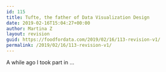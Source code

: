 ```yaml
---
id: 115
title: Tufte, the father of Data Visualization Design
date: 2019-02-16T15:04:27+00:00
author: Martina Z
layout: revision
guid: https://foodfordata.com/2019/02/16/113-revision-v1/
permalink: /2019/02/16/113-revision-v1/
---
```

A while ago I took part in &#8230;